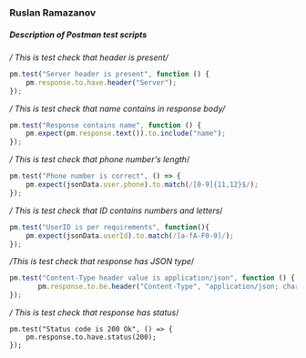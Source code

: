 ### Ruslan Ramazanov
##### Description of Postman test scripts

*/ This is test check that header is present/*
```javascript
pm.test("Server header is present", function () {
    pm.response.to.have.header("Server");
});
```

*/ This is test check that name contains in response body/*
```javascript
pm.test("Response contains name", function () {
    pm.expect(pm.response.text()).to.include("name");
});
```

*/ This is test check that phone number's length*/
```javascript
pm.test("Phone number is correct", () => {
    pm.expect(jsonData.user.phone).to.match(/[0-9]{11,12}$/);
});
```

*/ This is test check that ID contains numbers and letters*/
```javascript
pm.test("UserID is per requirements", function(){
    pm.expect(jsonData.userId).to.match(/[a-fA-F0-9]/);
});
```

*/This is test check that response has JSON type*/
```javascript
pm.test("Content-Type header value is application/json", function () {
       pm.response.to.be.header("Content-Type", "application/json; charset=utf-8");
});
```

*/ This is test check that response has status*/
```Javascropt
pm.test("Status code is 200 Ok", () => {
    pm.response.to.have.status(200);
});
```